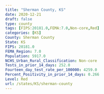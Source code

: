 ```yaml
---
title: "Sherman County, KS"
date: 2020-12-21
draft: false
type: county
tags: [FIPS:20181.0,FEMA:7.0,Non-core,Red]
categories: [KS]
County: Sherman County
State: KS
FIPS: 20181.0
FEMA_Region: 7.0
Population: 5917.0
NCHS_Urban_Rural_Classification: Non-core
Tests_in_prior_14_days: 252.0
Fourteen_day_test_rate_per_100000: 4259.0
Percent_Positivity_in_prior_14_days: 0.266
Level: Red
url: /states/KS/sherman-county
---
```



